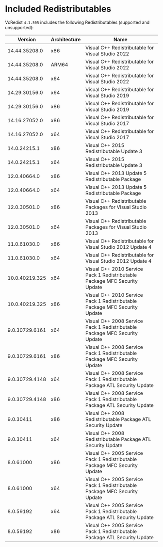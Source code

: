 ﻿# Included Redistributables

VcRedist `4.1.505` includes the following Redistributables (supported and unsupported):

| Version        | Architecture | Name                                                                       |
| -------------- | ------------ | -------------------------------------------------------------------------- |
| 14.44.35208.0  | x86          | Visual C++ Redistributable for Visual Studio 2022                          |
| 14.44.35208.0  | ARM64        | Visual C++ Redistributable for Visual Studio 2022                          |
| 14.44.35208.0  | x64          | Visual C++ Redistributable for Visual Studio 2022                          |
| 14.29.30156.0  | x64          | Visual C++ Redistributable for Visual Studio 2019                          |
| 14.29.30156.0  | x86          | Visual C++ Redistributable for Visual Studio 2019                          |
| 14.16.27052.0  | x86          | Visual C++ Redistributable for Visual Studio 2017                          |
| 14.16.27052.0  | x64          | Visual C++ Redistributable for Visual Studio 2017                          |
| 14.0.24215.1   | x86          | Visual C++ 2015 Redistributable Update 3                                   |
| 14.0.24215.1   | x64          | Visual C++ 2015 Redistributable Update 3                                   |
| 12.0.40664.0   | x86          | Visual C++ 2013 Update 5 Redistributable Package                           |
| 12.0.40664.0   | x64          | Visual C++ 2013 Update 5 Redistributable Package                           |
| 12.0.30501.0   | x86          | Visual C++ Redistributable Packages for Visual Studio 2013                 |
| 12.0.30501.0   | x64          | Visual C++ Redistributable Packages for Visual Studio 2013                 |
| 11.0.61030.0   | x86          | Visual C++ Redistributable for Visual Studio 2012 Update 4                 |
| 11.0.61030.0   | x64          | Visual C++ Redistributable for Visual Studio 2012 Update 4                 |
| 10.0.40219.325 | x64          | Visual C++ 2010 Service Pack 1 Redistributable Package MFC Security Update |
| 10.0.40219.325 | x86          | Visual C++ 2010 Service Pack 1 Redistributable Package MFC Security Update |
| 9.0.30729.6161 | x64          | Visual C++ 2008 Service Pack 1 Redistributable Package MFC Security Update |
| 9.0.30729.6161 | x86          | Visual C++ 2008 Service Pack 1 Redistributable Package MFC Security Update |
| 9.0.30729.4148 | x64          | Visual C++ 2008 Service Pack 1 Redistributable Package ATL Security Update |
| 9.0.30729.4148 | x86          | Visual C++ 2008 Service Pack 1 Redistributable Package ATL Security Update |
| 9.0.30411      | x86          | Visual C++ 2008 Redistributable Package ATL Security Update                |
| 9.0.30411      | x64          | Visual C++ 2008 Redistributable Package ATL Security Update                |
| 8.0.61000      | x86          | Visual C++ 2005 Service Pack 1 Redistributable Package MFC Security Update |
| 8.0.61000      | x64          | Visual C++ 2005 Service Pack 1 Redistributable Package MFC Security Update |
| 8.0.59192      | x64          | Visual C++ 2005 Service Pack 1 Redistributable Package ATL Security Update |
| 8.0.59192      | x86          | Visual C++ 2005 Service Pack 1 Redistributable Package ATL Security Update |

